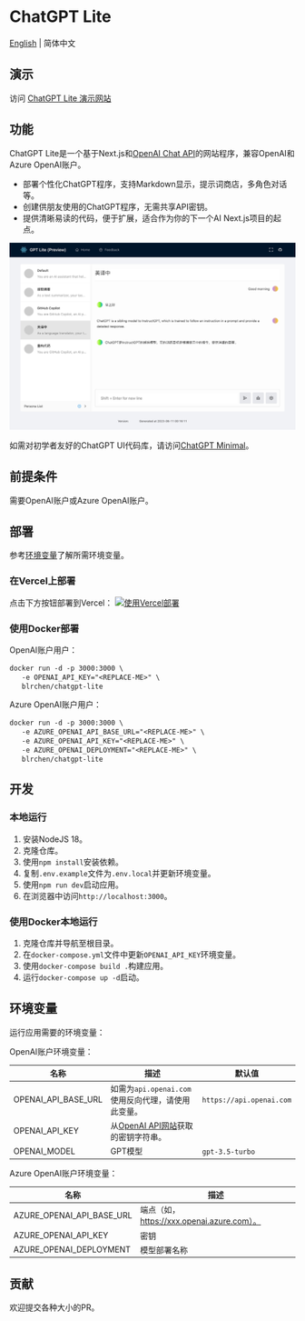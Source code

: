 # ChatGPT Lite

[English](./README.md) | 简体中文

## 演示

访问  [ChatGPT Lite 演示网站](https://bit.ly/chatgpt-lite)

## 功能

ChatGPT Lite是一个基于Next.js和[OpenAI Chat API](https://platform.openai.com/docs/api-reference/chat)的网站程序，兼容OpenAI和Azure OpenAI账户。

- 部署个性化ChatGPT程序，支持Markdown显示，提示词商店，多角色对话等。
- 创建供朋友使用的ChatGPT程序，无需共享API密钥。
- 提供清晰易读的代码，便于扩展，适合作为你的下一个AI Next.js项目的起点。

![演示](./docs/images/demo.zh-CN.jpg)

如需对初学者友好的ChatGPT UI代码库，请访问[ChatGPT Minimal](https://github.com/blrchen/chatgpt-minimal)。

## 前提条件

需要OpenAI账户或Azure OpenAI账户。

## 部署

参考[环境变量](#环境变量)了解所需环境变量。

### 在Vercel上部署

点击下方按钮部署到Vercel：
[![使用Vercel部署](https://vercel.com/button)](https://vercel.com/new/clone?repository-url=https%3A%2F%2Fgithub.com%2Fblrchen%2Fchatgpt-lite&project-name=chatgpt-lite&framework=nextjs&repository-name=chatgpt-lite)

### 使用Docker部署

OpenAI账户用户：

```
docker run -d -p 3000:3000 \
   -e OPENAI_API_KEY="<REPLACE-ME>" \
   blrchen/chatgpt-lite
```

Azure OpenAI账户用户：

```
docker run -d -p 3000:3000 \
   -e AZURE_OPENAI_API_BASE_URL="<REPLACE-ME>" \
   -e AZURE_OPENAI_API_KEY="<REPLACE-ME>" \
   -e AZURE_OPENAI_DEPLOYMENT="<REPLACE-ME>" \
   blrchen/chatgpt-lite
```

## 开发

### 本地运行

1. 安装NodeJS 18。
2. 克隆仓库。
3. 使用`npm install`安装依赖。
4. 复制`.env.example`文件为`.env.local`并更新环境变量。
5. 使用`npm run dev`启动应用。
6. 在浏览器中访问`http://localhost:3000`。

### 使用Docker本地运行

1. 克隆仓库并导航至根目录。
2. 在`docker-compose.yml`文件中更新`OPENAI_API_KEY`环境变量。
3. 使用`docker-compose build .`构建应用。
4. 运行`docker-compose up -d`启动。

## 环境变量

运行应用需要的环境变量：

OpenAI账户环境变量：

| 名称                | 描述                                                                               | 默认值                   |
| ------------------- | ---------------------------------------------------------------------------------- | ------------------------ |
| OPENAI_API_BASE_URL | 如需为`api.openai.com`使用反向代理，请使用此变量。                                 | `https://api.openai.com` |
| OPENAI_API_KEY      | 从[OpenAI API网站](https://platform.openai.com/account/api-keys)获取的密钥字符串。 |
| OPENAI_MODEL        | GPT模型                                                                            | `gpt-3.5-turbo`          |

Azure OpenAI账户环境变量：

| 名称                      | 描述                                       |
| ------------------------- | ------------------------------------------ |
| AZURE_OPENAI_API_BASE_URL | 端点（如，https://xxx.openai.azure.com）。 |
| AZURE_OPENAI_API_KEY      | 密钥                                       |
| AZURE_OPENAI_DEPLOYMENT   | 模型部署名称                               |

## 贡献

欢迎提交各种大小的PR。
